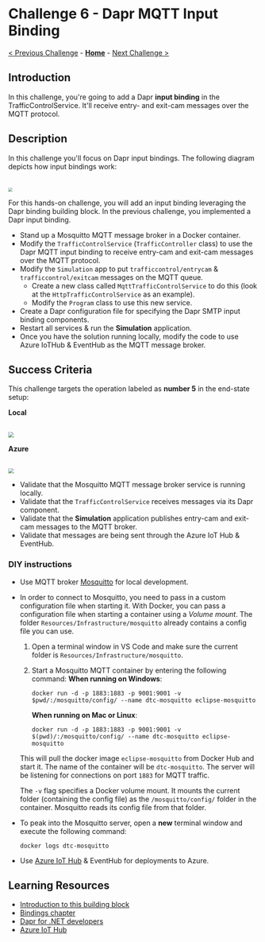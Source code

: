 # Challenge 6 - Dapr MQTT Input Binding

[< Previous Challenge](./Challenge-05.md) - **[Home](../README.md)** - [Next Challenge >](./Challenge-07.md)

## Introduction

In this challenge, you're going to add a Dapr **input binding** in the TrafficControlService. It'll receive entry- and exit-cam messages over the MQTT protocol.

## Description

In this challenge you'll focus on Dapr input bindings. The following diagram depicts how input bindings work:

<img src="../images/Challenge-06/input-binding.png" style="zoom: 50%;padding-top: 40px;" />

For this hands-on challenge, you will add an input binding leveraging the Dapr binding building block. In the previous challenge, you implemented a Dapr input binding.

- Stand up a Mosquitto MQTT message broker in a Docker container.
- Modify the `TrafficControlService` (`TrafficController` class) to use the Dapr MQTT input binding to receive entry-cam and exit-cam messages over the MQTT protocol.
- Modify the `Simulation` app to put `trafficcontrol/entrycam` & `trafficcontrol/exitcam` messages on the MQTT queue.
    - Create a new class called `MqttTrafficControlService` to do this (look at the `HttpTrafficControlService` as an example).
    - Modify the `Program` class to use this new service.
- Create a Dapr configuration file for specifying the Dapr SMTP input binding components.
- Restart all services & run the **Simulation** application.
- Once you have the solution running locally, modify the code to use Azure IoTHub & EventHub as the MQTT message broker.

## Success Criteria

This challenge targets the operation labeled as **number 5** in the end-state setup:

**Local**

<img src="../images/Challenge-06/input-binding-operation.png" style="zoom: 67%;padding-top: 25px;" />

**Azure**

<img src="../images/Challenge-06/input-binding-operation-azure.png" style="zoom: 67%;padding-top: 25px;" />

- Validate that the Mosquitto MQTT message broker service is running locally.
- Validate that the `TrafficControlService` receives messages via its Dapr component.
- Validate that the **Simulation** application publishes entry-cam and exit-cam messages to the MQTT broker.
- Validate that messages are being sent through the Azure IoT Hub & EventHub.

### DIY instructions

- Use MQTT broker [Mosquitto](https://mosquitto.org/) for local development.
- In order to connect to Mosquitto, you need to pass in a custom configuration file when starting it. With Docker, you can pass a configuration file when starting a container using a *Volume mount*. The folder `Resources/Infrastructure/mosquitto` already contains a config file you can use.

  1.  Open a terminal window in VS Code and make sure the current folder is `Resources/Infrastructure/mosquitto`.

  1.  Start a Mosquitto MQTT container by entering the following command:
      **When running on Windows**:

      ```shell
      docker run -d -p 1883:1883 -p 9001:9001 -v $pwd/:/mosquitto/config/ --name dtc-mosquitto eclipse-mosquitto
      ```

      **When running on Mac or Linux**:

      ```shell
      docker run -d -p 1883:1883 -p 9001:9001 -v $(pwd)/:/mosquitto/config/ --name dtc-mosquitto eclipse-mosquitto
      ```

  This will pull the docker image `eclipse-mosquitto` from Docker Hub and start it. The name of the container will be `dtc-mosquitto`. The server will be listening for connections on port `1883` for MQTT traffic.

  The `-v` flag specifies a Docker volume mount. It mounts the current folder (containing the config file) as the `/mosquitto/config/` folder in the container. Mosquitto reads its config file from that folder.
- To peak into the Mosquitto server, open a **new** terminal window and execute the following command:

  ```shell
  docker logs dtc-mosquitto
  ```
- Use [Azure IoT Hub](https://docs.microsoft.com/en-us/azure/iot-hub/) & EventHub for deployments to Azure.

## Learning Resources

- [Introduction to this building block](https://docs.dapr.io/developing-applications/building-blocks/bindings/)
- [Bindings chapter](https://docs.microsoft.com/dotnet/architecture/dapr-for-net-developers/bindings)
- [Dapr for .NET developers](https://docs.microsoft.com/dotnet/architecture/dapr-for-net-developers/)
- [Azure IoT Hub](https://docs.microsoft.com/en-us/azure/iot-hub/)
